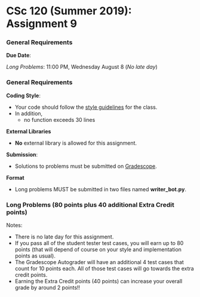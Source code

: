 # CSc 120 (Summer 2019): Assignment 9

### General Requirements

**Due Date**:

*Long Problems*: 11:00 PM, Wednesday August 8 (*No late day*)

### General Requirements
**Coding Style**:

* Your code should follow the [style guidelines](https://github.com/philoL/csc120-summer-2019-assignments/blob/master/coding-style.md) for the class.
* In addition,
	* no function exceeds 30 lines

**External Libraries**

* **No** external library is allowed for this assignment.

**Submission**:

* Solutions to problems must be submitted on [Gradescope](https://www.gradescope.com).

**Format**

* Long problems MUST be submitted in two files named **writer_bot.py**.

### Long Problems (80 points plus 40 additional Extra Credit points)
Notes:

* There is no late day for this assignment.
* If you pass all of the student tester test cases, you will earn up to 80 points (that will depend of course on your style and implementation points as usual).
* The Gradescope Autograder will have an additional 4 test cases that count for 10 points each. All of those test cases will go towards the extra credit points.
* Earning the Extra Credit points (40 points) can increase your overall grade by around 2 points!!





